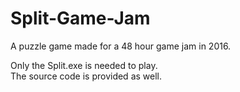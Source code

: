 # Split-Game-Jam
A puzzle game made for a 48 hour game jam in 2016.

Only the Split.exe is needed to play. <br />
The source code is provided as well.
